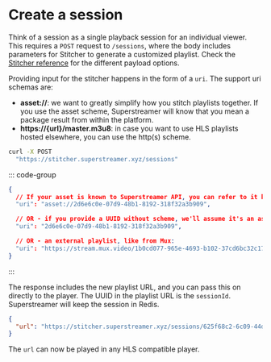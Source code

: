 # Create a session

Think of a session as a single playback session for an individual viewer. This requires a `POST` request to `/sessions`, where the body includes parameters for Stitcher to generate a customized playlist. Check the [Stitcher reference](/reference/stitcher) for the different payload options.

Providing input for the stitcher happens in the form of a `uri`. The support uri schemas are:

- **asset://**: we want to greatly simplify how you stitch playlists together. If you use the asset scheme, Superstreamer will know that you mean a package result from within the platform.
- **https://{url}/master.m3u8**: in case you want to use HLS playlists hosted elsewhere, you can use the http(s) scheme.

```sh
curl -X POST
  "https://stitcher.superstreamer.xyz/sessions"

```

::: code-group

```json [Request]
{
  // If your asset is known to Superstreamer API, you can refer to it by assetId:
  "uri": "asset://2d6e6c0e-07d9-48b1-8192-318f32a3b909",

  // OR - if you provide a UUID without scheme, we'll assume it's an assetId:
  "uri": "2d6e6c0e-07d9-48b1-8192-318f32a3b909",

  // OR - an external playlist, like from Mux:
  "uri": "https://stream.mux.video/1b0cd077-965e-4693-b102-37cd6bc32c17/master.m3u8"
}
```

:::

The response includes the new playlist URL, and you can pass this on directly to the player. The UUID in the playlist URL is the `sessionId`. Superstreamer will keep the session in Redis.

```json
{
  "url": "https://stitcher.superstreamer.xyz/sessions/625f68c2-6c09-44d4-a50f-81873cb7839b/master.m3u8"
}
```

The `url` can now be played in any HLS compatible player.